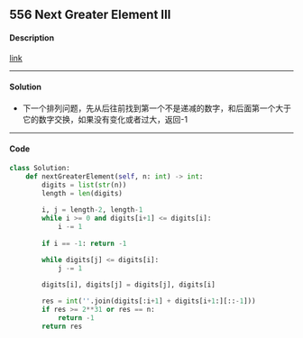 ## 556 Next Greater Element III

#### Description

[link](https://leetcode.com/problems/next-greater-element-iii/)

---

#### Solution

- 下一个排列问题，先从后往前找到第一个不是递减的数字，和后面第一个大于它的数字交换，如果没有变化或者过大，返回-1

---

#### Code

<!-- O(n) -->

```python
class Solution:
    def nextGreaterElement(self, n: int) -> int:
        digits = list(str(n))
        length = len(digits)
        
        i, j = length-2, length-1
        while i >= 0 and digits[i+1] <= digits[i]:
            i -= 1
        
        if i == -1: return -1

        while digits[j] <= digits[i]:
            j -= 1
        
        digits[i], digits[j] = digits[j], digits[i]

        res = int(''.join(digits[:i+1] + digits[i+1:][::-1]))
        if res >= 2**31 or res == n:
            return -1
        return res
```
